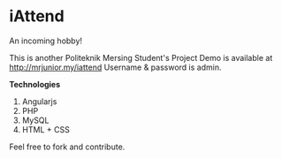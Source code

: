 # iAttend
An incoming hobby!

This is another Politeknik Mersing Student's Project
Demo is available at http://mrjunior.my/iattend
Username & password is admin.

**Technologies**
1. Angularjs
2. PHP
3. MySQL
4. HTML + CSS

Feel free to fork and contribute.
